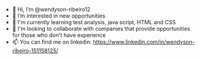 - 👋 Hi, I’m @wendyson-ribeiro12
- 👀 I’m interested in new opportunities
- 🌱 I'm currently learning test analysis, java script, HTML and CSS
- 💞️ I'm looking to collaborate with companies that provide opportunities for those who don't have experience
- 📫 You can find me on linkedin: https://www.linkedin.com/in/wendyson-ribeiro-151158125/

<!---
wendyson-ribeiro12/wendyson-ribeiro12 is a ✨ special ✨ repository because its `README.md` (this file) appears on your GitHub profile.
You can click the Preview link to take a look at your changes.
--->
